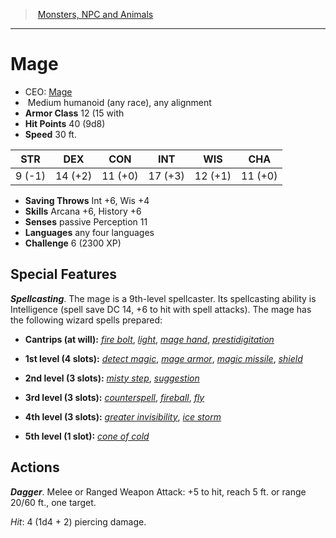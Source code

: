 ﻿---
!MonsterVO
Type: humanoid (any race)
Size: Medium
Alignment: any alignment
ArmorClass: 12 (15 with
HitPoints: 40 (9d8)
Speed: 30 ft.
Strength: ' 9 (-1)'
Dexterity: 14 (+2)
Constitution: 11 (+0)
Intelligence: 17 (+3)
Wisdom: 12 (+1)
Charisma: 11 (+0)
SavingThrows: Int +6, Wis +4
Skills: Arcana +6, History +6
Senses: passive Perception 11
Languages: any four languages
Challenge: 6 (2300 XP)
Id: monsters_vo.md#mage
ParentLink: monsters_vo.md#monsters-npc-and-animals
Name: Mage
ParentName: Monsters, NPC and Animals
NameLevel: 1
AltName: '[Mage](hd_monsters_mage.md)'
---
> [Monsters, NPC and Animals](srd_monsters.md)

---

# Mage

- CEO: [Mage](hd_monsters_mage.md)
-  Medium humanoid (any race), any alignment
- **Armor Class** 12 (15 with
- **Hit Points** 40 (9d8)
- **Speed** 30 ft.

|STR|DEX|CON|INT|WIS|CHA|
|---|---|---|---|---|---|
| 9 (-1)|14 (+2)|11 (+0)|17 (+3)|12 (+1)|11 (+0)|

- **Saving Throws** Int +6, Wis +4
- **Skills** Arcana +6, History +6
- **Senses** passive Perception 11
- **Languages** any four languages
- **Challenge** 6 (2300 XP)

## Special Features

**_Spellcasting_**. The mage is a 9th-level spellcaster. Its spellcasting ability is Intelligence (spell save DC 14, +6 to hit with spell attacks). The mage has the following wizard spells prepared:

* **Cantrips (at will):** _[fire bolt](srd_spells_fire_bolt.md)_, _[light](srd_spells_light.md)_, _[mage hand](srd_spells_mage_hand.md)_, _[prestidigitation](srd_spells_prestidigitation.md)_

* **1st level (4 slots):** _[detect magic](srd_spells_detect_magic.md)_, _[mage armor](srd_spells_mage_armor.md)_, _[magic missile](srd_spells_magic_missile.md)_, _[shield](srd_spells_shield.md)_

* **2nd level (3 slots):** _[misty step](srd_spells_misty_step.md)_, _[suggestion](srd_spells_suggestion.md)_

* **3rd level (3 slots):** _[counterspell](srd_spells_counterspell.md)_, _[fireball](srd_spells_fireball.md)_, _[fly](srd_spells_fly.md)_

* **4th level (3 slots):** _[greater invisibility](srd_spells_greater_invisibility.md)_, _[ice storm](srd_spells_ice_storm.md)_

* **5th level (1 slot):** _[cone of cold](srd_spells_cone_of_cold.md)_

## Actions

**_Dagger_**. Melee or Ranged Weapon Attack: +5 to hit, reach 5 ft. or range 20/60 ft., one target.

_Hit_: 4 (1d4 + 2) piercing damage.

